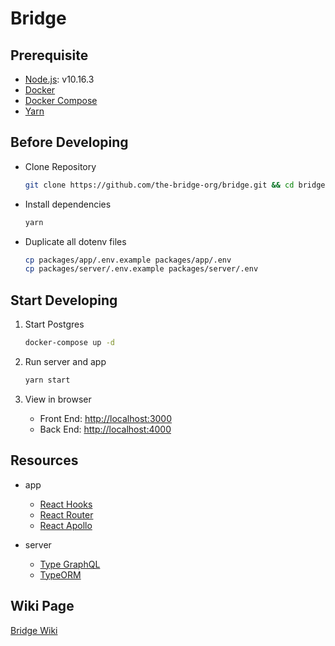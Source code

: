# Bridge

## Prerequisite

- [Node.js](https://nodejs.org/dist/v10.16.3/): v10.16.3
- [Docker](https://docs.docker.com/install/)
- [Docker Compose](https://docs.docker.com/compose/install/)
- [Yarn](https://yarnpkg.com/lang/en/docs/install)

## Before Developing

- Clone Repository

  ```bash
  git clone https://github.com/the-bridge-org/bridge.git && cd bridge
  ```

- Install dependencies

  ```bash
  yarn
  ```

- Duplicate all dotenv files

  ```bash
  cp packages/app/.env.example packages/app/.env
  cp packages/server/.env.example packages/server/.env
  ```

## Start Developing

1. Start Postgres

   ```bash
   docker-compose up -d
   ```

2. Run server and app

   ```bash
   yarn start
   ```

3. View in browser

   - Front End: [http://localhost:3000](http://localhost:3000)
   - Back End: [http://localhost:4000](http://localhost:4000)

## Resources

- app

  - [React Hooks](https://reactjs.org/docs/hooks-intro.html)
  - [React Router](https://reacttraining.com/react-router/web/guides/quick-start)
  - [React Apollo](https://www.apollographql.com/docs/react/data/queries/)

- server

  - [Type GraphQL](https://typegraphql.ml/docs/getting-started.html)
  - [TypeORM](https://typeorm.io/#/)

## Wiki Page

[Bridge Wiki](https://www.notion.so/thebridgeorg/Wiki-3d64fe29697d44b9a4d77be3ce36bb9f)
